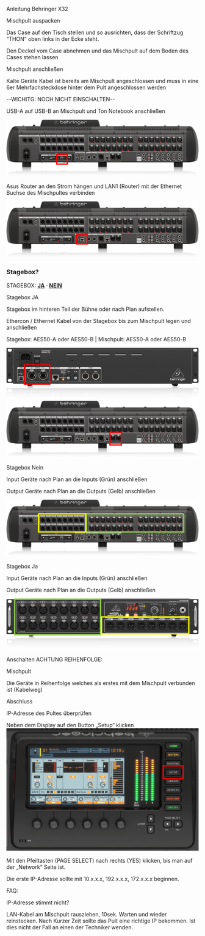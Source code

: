 Anleitung Behringer X32

Mischpult auspacken

Das Case auf den Tisch stellen und so ausrichten, dass der Schriftzug “THON” oben links in der Ecke steht.

Den Deckel vom Case abnehmen und das Mischpult auf dem Boden des Cases stehen lassen

Mischpult anschließen

Kalte Geräte Kabel ist bereits am Mischpult angeschlossen und muss in eine 6er Mehrfachsteckdose hinter dem Pult angeschlossen werden

--WICHITG: NOCH NICHT EINSCHALTEN--

USB-A auf USB-B an Mischpult und Ton Notebook anschließen

![](../../pictures/behringer-x32/image1.png)

Asus Router an den Strom hängen und LAN1 (Router) mit der Ethernet Buchse des Mischpultes verbinden

![](../../pictures/behringer-x32/image2.png)

<a id="stagebox"></a>
### Stagebox?
STAGEBOX: [**JA**](#stagebox-ja) · [**NEIN**](#stagebox-nein)


Stagebox JA

Stagebox im hinteren Teil der Bühne oder nach Plan aufstellen.

Ethercon / Ethernet Kabel von der Stagebox bis zum Mischpult legen und anschließen

Stagebox: AES50-A oder AES50-B | Mischpult: AES50-A oder AES50-B

![](../../pictures/behringer-x32/image3.png)
![](../../pictures/behringer-x32/image4.png)

Stagebox Nein

Input Geräte nach Plan an die Inputs (Grün) anschließen

Output Geräte nach Plan an die Outputs (Gelb) anschließen

![](../../pictures/behringer-x32/image5.png)

Stagebox Ja

Input Geräte nach Plan an die Inputs (Grün) anschließen

Output Geräte nach Plan an die Outputs (Gelb) anschließen

![](../../pictures/behringer-x32/image6.png)

Anschalten ACHTUNG REIHENFOLGE:

Mischpult

Die Geräte in Reihenfolge welches als erstes mit dem Mischpult verbunden ist (Kabelweg)

Abschluss

IP-Adresse des Pultes überprüfen

Neben dem Display auf den Button „Setup“ klicken
![](../../pictures/behringer-x32/image7.png)

Mit den Pfeiltasten (PAGE SELECT) nach rechts (YES) klicken, bis man auf der „Network“ Seite ist.

Die erste IP-Adresse sollte mit 10.x.x.x, 192.x.x.x, 172.x.x.x beginnen.

FAQ:

IP-Adresse stimmt nicht?

LAN-Kabel am Mischpult rausziehen, 10sek. Warten und wieder reinstecken. Nach Kurzer Zeit sollte das Pult eine richtige IP bekommen. Ist dies nicht der Fall an einen der Techniker wenden.
